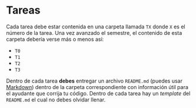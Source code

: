 # Tareas

Cada tarea debe estar contenida en una carpeta llamada `TX` donde `X` es el número de la tarea. Una vez avanzado el semestre, el contenido de esta carpeta debería verse más o menos así:

* `T0`
* `T1`
* `T2`
* `T3`

Dentro de cada tarea **debes** entregar un archivo `README.md` (puedes usar [Markdown](https://github.com/adam-p/markdown-here/wiki/Markdown-Cheatsheet)) dentro de la carpeta correspondiente con información útil para el ayudante que corrija tu código. Dentro de cada tarea hay un _template_ del `README.md` el cual no debes olvidar llenar.